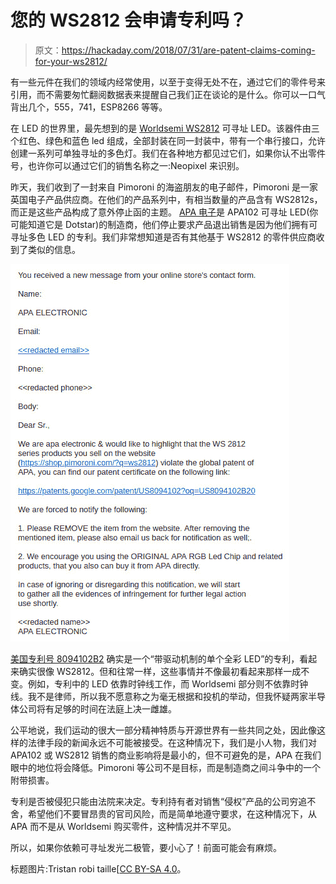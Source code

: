 # 您的 WS2812 会申请专利吗？

> 原文：<https://hackaday.com/2018/07/31/are-patent-claims-coming-for-your-ws2812/>

有一些元件在我们的领域内经常使用，以至于变得无处不在，通过它们的零件号来引用，而不需要匆忙翻阅数据表来提醒自己我们正在谈论的是什么。你可以一口气背出几个，555，741，ESP8266 等等。

在 LED 的世界里，最先想到的是 [Worldsemi WS2812](http://www.world-semi.com/Certifications/WS2812B.html) 可寻址 LED。该器件由三个红色、绿色和蓝色 led 组成，全部封装在同一封装中，带有一个串行接口，允许创建一系列可单独寻址的多色灯。我们在各种地方都见过它们，如果你认不出零件号，也许你可以通过它们的销售名称之一:Neopixel 来识别。

昨天，我们收到了一封来自 Pimoroni 的海盗朋友的电子邮件，Pimoroni 是一家英国电子产品供应商。在他们的产品系列中，有相当数量的产品含有 WS2812s，而正是这些产品构成了意外停止函的主题。 [APA 电子](http://www.apaelectronic.com/)是 APA102 可寻址 LED(你可能知道它是 Dotstar)的制造商，他们停止要求产品退出销售是因为他们拥有可寻址多色 LED 的专利。我们非常想知道是否有其他基于 WS2812 的零件供应商收到了类似的信息。

![](img/6db92d47a47bf1f023ca8d6b7a948700.png)

[美国专利号 8094102B2](https://patents.google.com/patent/US8094102) 确实是一个“带驱动机制的单个全彩 LED”的专利，看起来确实很像 WS2812。但和往常一样，这些事情并不像最初看起来那样一成不变。例如，专利中的 LED 依靠时钟线工作，而 Worldsemi 部分则不依靠时钟线。我不是律师，所以我不愿意称之为毫无根据和投机的举动，但我怀疑两家半导体公司将有足够的时间在法庭上决一雌雄。

公平地说，我们运动的很大一部分精神特质与开源世界有一些共同之处，因此像这样的法律手段的新闻永远不可能被接受。在这种情况下，我们是小人物，我们对 APA102 或 WS2812 销售的商业影响将是最小的，但不可避免的是，APA 在我们眼中的地位将会降低。Pimoroni 等公司不是目标，而是制造商之间斗争中的一个附带损害。

专利是否被侵犯只能由法院来决定。专利持有者对销售“侵权”产品的公司穷追不舍，希望他们不要冒昂贵的官司风险，而是简单地遵守要求，在这种情况下，从 APA 而不是从 Worldsemi 购买零件，这种情况并不罕见。

所以，如果你依赖可寻址发光二极管，要小心了！前面可能会有麻烦。

标题图片:Tristan robi taille[[CC BY-SA 4.0](https://commons.wikimedia.org/wiki/File:Mini_NeoPixel.jpg)。